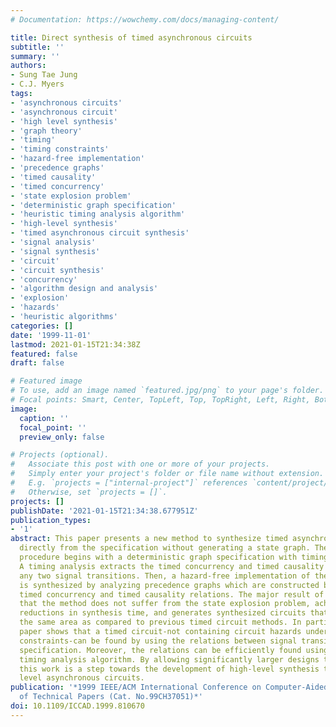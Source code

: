 ```yaml
---
# Documentation: https://wowchemy.com/docs/managing-content/

title: Direct synthesis of timed asynchronous circuits
subtitle: ''
summary: ''
authors:
- Sung Tae Jung
- C.J. Myers
tags:
- 'asynchronous circuits'
- 'asynchronous circuit'
- 'high level synthesis'
- 'graph theory'
- 'timing'
- 'timing constraints'
- 'hazard-free implementation'
- 'precedence graphs'
- 'timed causality'
- 'timed concurrency'
- 'state explosion problem'
- 'deterministic graph specification'
- 'heuristic timing analysis algorithm'
- 'high-level synthesis'
- 'timed asynchronous circuit synthesis'
- 'signal analysis'
- 'signal synthesis'
- 'circuit'
- 'circuit synthesis'
- 'concurrency'
- 'algorithm design and analysis'
- 'explosion'
- 'hazards'
- 'heuristic algorithms'
categories: []
date: '1999-11-01'
lastmod: 2021-01-15T21:34:38Z
featured: false
draft: false

# Featured image
# To use, add an image named `featured.jpg/png` to your page's folder.
# Focal points: Smart, Center, TopLeft, Top, TopRight, Left, Right, BottomLeft, Bottom, BottomRight.
image:
  caption: ''
  focal_point: ''
  preview_only: false

# Projects (optional).
#   Associate this post with one or more of your projects.
#   Simply enter your project's folder or file name without extension.
#   E.g. `projects = ["internal-project"]` references `content/project/deep-learning/index.md`.
#   Otherwise, set `projects = []`.
projects: []
publishDate: '2021-01-15T21:34:38.677951Z'
publication_types:
- '1'
abstract: This paper presents a new method to synthesize timed asynchronous circuits
  directly from the specification without generating a state graph. The synthesis
  procedure begins with a deterministic graph specification with timing constraints.
  A timing analysis extracts the timed concurrency and timed causality relations between
  any two signal transitions. Then, a hazard-free implementation of the specification
  is synthesized by analyzing precedence graphs which are constructed by using the
  timed concurrency and timed causality relations. The major result of this work is
  that the method does not suffer from the state explosion problem, achieves significant
  reductions in synthesis time, and generates synthesized circuits that have nearly
  the same area as compared to previous timed circuit methods. In particular, this
  paper shows that a timed circuit-not containing circuit hazards under given timing
  constraints-can be found by using the relations between signal transitions of the
  specification. Moreover, the relations can be efficiently found using a heuristic
  timing analysis algorithm. By allowing significantly larger designs to be synthesized,
  this work is a step towards the development of high-level synthesis tools for system
  level asynchronous circuits.
publication: '*1999 IEEE/ACM International Conference on Computer-Aided Design. Digest
  of Technical Papers (Cat. No.99CH37051)*'
doi: 10.1109/ICCAD.1999.810670
---
```


